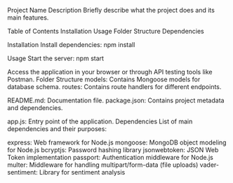 Project Name
Description
Briefly describe what the project does and its main features.

Table of Contents
Installation
Usage
Folder Structure
Dependencies

Installation
Install dependencies: npm install

Usage
Start the server: npm start

Access the application in your browser or through API testing tools like Postman.
Folder Structure
models: Contains Mongoose models for database schema.
routes: Contains route handlers for different endpoints.


README.md: Documentation file.
package.json: Contains project metadata and dependencies.

app.js: Entry point of the application.
Dependencies
List of main dependencies and their purposes:

express: Web framework for Node.js
mongoose: MongoDB object modeling for Node.js
bcryptjs: Password hashing library
jsonwebtoken: JSON Web Token implementation
passport: Authentication middleware for Node.js
multer: Middleware for handling multipart/form-data (file uploads)
vader-sentiment: Library for sentiment analysis


